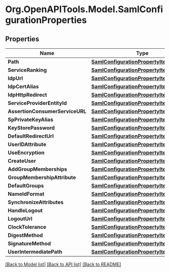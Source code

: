 # Org.OpenAPITools.Model.SamlConfigurationProperties
## Properties

Name | Type | Description | Notes
------------ | ------------- | ------------- | -------------
**Path** | [**SamlConfigurationPropertyItemsArray**](SamlConfigurationPropertyItemsArray.md) |  | [optional] 
**ServiceRanking** | [**SamlConfigurationPropertyItemsLong**](SamlConfigurationPropertyItemsLong.md) |  | [optional] 
**IdpUrl** | [**SamlConfigurationPropertyItemsString**](SamlConfigurationPropertyItemsString.md) |  | [optional] 
**IdpCertAlias** | [**SamlConfigurationPropertyItemsString**](SamlConfigurationPropertyItemsString.md) |  | [optional] 
**IdpHttpRedirect** | [**SamlConfigurationPropertyItemsBoolean**](SamlConfigurationPropertyItemsBoolean.md) |  | [optional] 
**ServiceProviderEntityId** | [**SamlConfigurationPropertyItemsString**](SamlConfigurationPropertyItemsString.md) |  | [optional] 
**AssertionConsumerServiceURL** | [**SamlConfigurationPropertyItemsString**](SamlConfigurationPropertyItemsString.md) |  | [optional] 
**SpPrivateKeyAlias** | [**SamlConfigurationPropertyItemsString**](SamlConfigurationPropertyItemsString.md) |  | [optional] 
**KeyStorePassword** | [**SamlConfigurationPropertyItemsString**](SamlConfigurationPropertyItemsString.md) |  | [optional] 
**DefaultRedirectUrl** | [**SamlConfigurationPropertyItemsString**](SamlConfigurationPropertyItemsString.md) |  | [optional] 
**UserIDAttribute** | [**SamlConfigurationPropertyItemsString**](SamlConfigurationPropertyItemsString.md) |  | [optional] 
**UseEncryption** | [**SamlConfigurationPropertyItemsBoolean**](SamlConfigurationPropertyItemsBoolean.md) |  | [optional] 
**CreateUser** | [**SamlConfigurationPropertyItemsBoolean**](SamlConfigurationPropertyItemsBoolean.md) |  | [optional] 
**AddGroupMemberships** | [**SamlConfigurationPropertyItemsBoolean**](SamlConfigurationPropertyItemsBoolean.md) |  | [optional] 
**GroupMembershipAttribute** | [**SamlConfigurationPropertyItemsString**](SamlConfigurationPropertyItemsString.md) |  | [optional] 
**DefaultGroups** | [**SamlConfigurationPropertyItemsArray**](SamlConfigurationPropertyItemsArray.md) |  | [optional] 
**NameIdFormat** | [**SamlConfigurationPropertyItemsString**](SamlConfigurationPropertyItemsString.md) |  | [optional] 
**SynchronizeAttributes** | [**SamlConfigurationPropertyItemsArray**](SamlConfigurationPropertyItemsArray.md) |  | [optional] 
**HandleLogout** | [**SamlConfigurationPropertyItemsBoolean**](SamlConfigurationPropertyItemsBoolean.md) |  | [optional] 
**LogoutUrl** | [**SamlConfigurationPropertyItemsString**](SamlConfigurationPropertyItemsString.md) |  | [optional] 
**ClockTolerance** | [**SamlConfigurationPropertyItemsLong**](SamlConfigurationPropertyItemsLong.md) |  | [optional] 
**DigestMethod** | [**SamlConfigurationPropertyItemsString**](SamlConfigurationPropertyItemsString.md) |  | [optional] 
**SignatureMethod** | [**SamlConfigurationPropertyItemsString**](SamlConfigurationPropertyItemsString.md) |  | [optional] 
**UserIntermediatePath** | [**SamlConfigurationPropertyItemsString**](SamlConfigurationPropertyItemsString.md) |  | [optional] 

[[Back to Model list]](../README.md#documentation-for-models) [[Back to API list]](../README.md#documentation-for-api-endpoints) [[Back to README]](../README.md)

